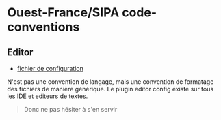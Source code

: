 # Ouest-France/SIPA code-conventions

## Editor

- [fichier de configuration](/.editorconfig)

N'est pas une convention de langage, mais une convention de formatage des fichiers de manière générique.
Le plugin editor config éxiste sur tous les IDE et editeurs de textes.

> Donc ne pas hésiter à s'en servir
